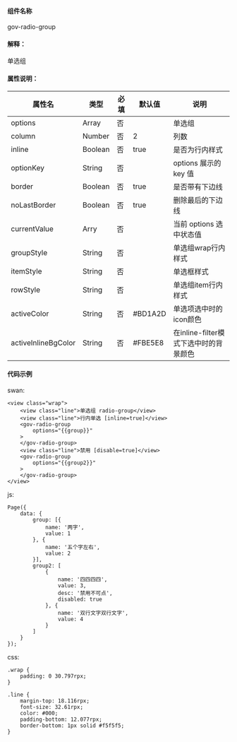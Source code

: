 #### 组件名称
gov-radio-group

#### 解释：
单选组

#### 属性说明：
|属性名 | 类型 | 必填 | 默认值 |说明 |
|---|---|---|---|---|
|options |Array |否||单选组|
|column |Number |否|2|列数|
|inline |Boolean |否|true|是否为行内样式|
|optionKey |String |否||options 展示的key 值|
|border |Boolean |否|true|是否带有下边线|
|noLastBorder |Boolean |否|true|删除最后的下边线|
|currentValue |Arry |否||当前 options 选中状态值|
|groupStyle |String |否||单选组wrap行内样式|
|itemStyle |String |否||单选框样式|
|rowStyle |String |否||单选组item行内样式|
|activeColor |String |否|#BD1A2D|单选项选中时的icon颜色|
|activeInlineBgColor |String |否|#FBE5E8|在inline-filter模式下选中时的背景颜色|

#### 代码示例
swan:
```
<view class="wrap">
    <view class="line">单选组 radio-group</view>
    <view class="line">行内单选 [inline=true]</view>
    <gov-radio-group
        options="{{group}}"
    >
    </gov-radio-group>
    <view class="line">禁用 [disable=true]</view>
    <gov-radio-group
        options="{{group2}}"
    >
    </gov-radio-group>
</view>
```
js:
```
Page({
    data: {
        group: [{
            name: '两字',
            value: 1
        }, {
            name: '五个字左右',
            value: 2
        }],
        group2: [
            {
                name: '四四四四',
                value: 3,
                desc: '禁用不可点',
                disabled: true
            }, {
                name: '双行文字双行文字',
                value: 4
            }
        ]
    }
});
```
css:
```
.wrap {
    padding: 0 30.797rpx;
}

.line {
    margin-top: 18.116rpx;
    font-size: 32.61rpx;
    color: #000;
    padding-bottom: 12.077rpx;
    border-bottom: 1px solid #f5f5f5;
}
```